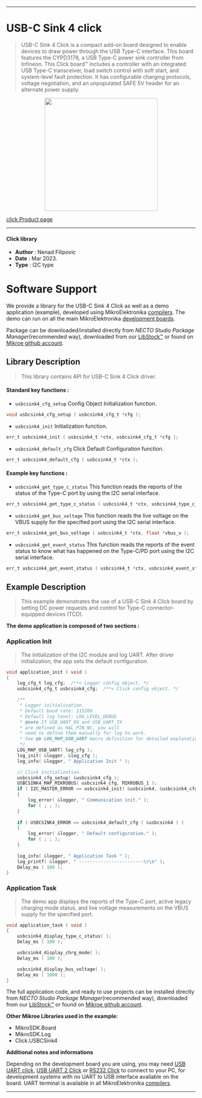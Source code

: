 
---
# USB-C Sink 4 click

> USB-C Sink 4 Click is a compact add-on board designed to enable devices to draw power through the USB Type-C interface. This board features the CYPD3178, a USB Type-C power sink controller from Infineon. This Click board™ includes a controller with an integrated USB Type-C transceiver, load switch control with soft start, and system-level fault protection. It has configurable charging protocols, voltage negotiation, and an unpopulated SAFE 5V header for an alternate power supply.

<p align="center">
  <img src="https://download.mikroe.com/images/click_for_ide/usbcsink4_click.png" height=300px>
</p>

[click Product page](https://www.mikroe.com/usb-c-sink-4-click)

---


#### Click library

- **Author**        : Nenad Filipovic
- **Date**          : Mar 2023.
- **Type**          : I2C type


# Software Support

We provide a library for the USB-C Sink 4 Click
as well as a demo application (example), developed using MikroElektronika
[compilers](https://www.mikroe.com/necto-studio).
The demo can run on all the main MikroElektronika [development boards](https://www.mikroe.com/development-boards).

Package can be downloaded/installed directly from *NECTO Studio Package Manager*(recommended way), downloaded from our [LibStock&trade;](https://libstock.mikroe.com) or found on [Mikroe github account](https://github.com/MikroElektronika/mikrosdk_click_v2/tree/master/clicks).

## Library Description

> This library contains API for USB-C Sink 4 Click driver.

#### Standard key functions :

- `usbcsink4_cfg_setup` Config Object Initialization function.
```c
void usbcsink4_cfg_setup ( usbcsink4_cfg_t *cfg );
```

- `usbcsink4_init` Initialization function.
```c
err_t usbcsink4_init ( usbcsink4_t *ctx, usbcsink4_cfg_t *cfg );
```

- `usbcsink4_default_cfg` Click Default Configuration function.
```c
err_t usbcsink4_default_cfg ( usbcsink4_t *ctx );
```

#### Example key functions :

- `usbcsink4_get_type_c_status` This function reads the reports of the status of the Type-C port by using the I2C serial interface.
```c
err_t usbcsink4_get_type_c_status ( usbcsink4_t *ctx, usbcsink4_type_c_status_t *type_c_status );
```

- `usbcsink4_get_bus_voltage` This function reads the live voltage on the VBUS supply for the specified port using the I2C serial interface.
```c
err_t usbcsink4_get_bus_voltage ( usbcsink4_t *ctx, float *vbus_v );
```

- `usbcsink4_get_event_status` This function reads the reports of the event status to know what has happened on the Type-C/PD port using the I2C serial interface.
```c
err_t usbcsink4_get_event_status ( usbcsink4_t *ctx, usbcsink4_event_status_t *event_status );
```

## Example Description

> This example demonstrates the use of a USB-C Sink 4 Click board 
> by setting DC power requests and control for Type-C connector-equipped devices (TCD).

**The demo application is composed of two sections :**

### Application Init

> The initialization of the I2C module and log UART.
> After driver initialization, the app sets the default configuration.

```c
void application_init ( void ) 
{
    log_cfg_t log_cfg;  /**< Logger config object. */
    usbcsink4_cfg_t usbcsink4_cfg;  /**< Click config object. */

    /** 
     * Logger initialization.
     * Default baud rate: 115200
     * Default log level: LOG_LEVEL_DEBUG
     * @note If USB_UART_RX and USB_UART_TX 
     * are defined as HAL_PIN_NC, you will 
     * need to define them manually for log to work. 
     * See @b LOG_MAP_USB_UART macro definition for detailed explanation.
     */
    LOG_MAP_USB_UART( log_cfg );
    log_init( &logger, &log_cfg );
    log_info( &logger, " Application Init " );

    // Click initialization.
    usbcsink4_cfg_setup( &usbcsink4_cfg );
    USBCSINK4_MAP_MIKROBUS( usbcsink4_cfg, MIKROBUS_1 );
    if ( I2C_MASTER_ERROR == usbcsink4_init( &usbcsink4, &usbcsink4_cfg ) ) 
    {
        log_error( &logger, " Communication init." );
        for ( ; ; );
    }
    
    if ( USBCSINK4_ERROR == usbcsink4_default_cfg ( &usbcsink4 ) )
    {
        log_error( &logger, " Default configuration." );
        for ( ; ; );
    }
    
    log_info( &logger, " Application Task " );
    log_printf( &logger, " ------------------------\r\n" );
    Delay_ms ( 100 );
}
```

### Application Task

> The demo app displays the reports of the Type-C port, active legacy charging mode status, 
> and live voltage measurements on the VBUS supply for the specified port.

```c
void application_task ( void ) 
{
    usbcsink4_display_type_c_status( );
    Delay_ms ( 100 );

    usbcsink4_display_chrg_mode( );
    Delay_ms ( 100 );

    usbcsink4_display_bus_voltage( );
    Delay_ms ( 1000 );
}
```

The full application code, and ready to use projects can be installed directly from *NECTO Studio Package Manager*(recommended way), downloaded from our [LibStock&trade;](https://libstock.mikroe.com) or found on [Mikroe github account](https://github.com/MikroElektronika/mikrosdk_click_v2/tree/master/clicks).

**Other Mikroe Libraries used in the example:**

- MikroSDK.Board
- MikroSDK.Log
- Click.USBCSink4

**Additional notes and informations**

Depending on the development board you are using, you may need
[USB UART click](https://www.mikroe.com/usb-uart-click),
[USB UART 2 Click](https://www.mikroe.com/usb-uart-2-click) or
[RS232 Click](https://www.mikroe.com/rs232-click) to connect to your PC, for
development systems with no UART to USB interface available on the board. UART
terminal is available in all MikroElektronika
[compilers](https://shop.mikroe.com/compilers).

---
